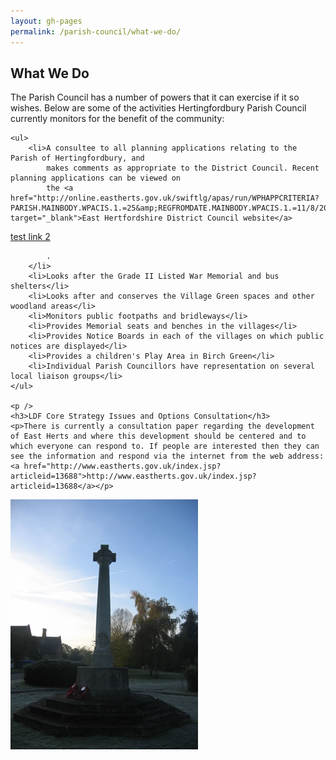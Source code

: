 ```yaml
---
layout: gh-pages
permalink: /parish-council/what-we-do/
---
```


<h2>What We Do</h2>

<div class="panelLeft">
	<p>The Parish Council has a number of powers that it can exercise if it so wishes.
		Below are some of the activities Hertingfordbury Parish Council currently monitors for the
		benefit of the community:</p>

	<ul>
		<li>A consultee to all planning applications relating to the Parish of Hertingfordbury, and
			makes comments as appropriate to the District Council. Recent planning applications can be viewed on
			the <a href="http://online.eastherts.gov.uk/swiftlg/apas/run/WPHAPPCRITERIA?PARISH.MAINBODY.WPACIS.1.=25&amp;REGFROMDATE.MAINBODY.WPACIS.1.=11/8/2014&amp;SEARCHBUTTON.MAINBODY.WPACIS.1.=Search" target="_blank">East Hertfordshire District Council website</a>
			
			



<a id="eastHertsPlanningLink" href="" target="_blank">test link 2</a>


			
			
			
			
			.
		</li>
		<li>Looks after the Grade II Listed War Memorial and bus shelters</li>
		<li>Looks after and conserves the Village Green spaces and other woodland areas</li>
		<li>Monitors public footpaths and bridleways</li>
		<li>Provides Memorial seats and benches in the villages</li>
		<li>Provides Notice Boards in each of the villages on which public notices are displayed</li>
		<li>Provides a children's Play Area in Birch Green</li>
		<li>Individual Parish Councillors have representation on several local liaison groups</li>
	</ul>

	<p />
	<h3>LDF Core Strategy Issues and Options Consultation</h3>
	<p>There is currently a consultation paper regarding the development of East Herts and where this development should be centered and to which everyone can respond to. If people are interested then they can see the information and respond via the internet from the web address: <a href="http://www.eastherts.gov.uk/index.jsp?articleid=13688">http://www.eastherts.gov.uk/index.jsp?articleid=13688</a></p>
</div>

<div class="panelRight">
	<img src="/common/image/warMemorial.jpg" alt="Birch Green War Memorial" width="300" />
</div>

<script>
	Date.prototype.addDays = function (n) {
		var time = this.getTime();
		var changedDate = new Date(time + (n * 24 * 60 * 60 * 1000));

		this.setTime(changedDate.getTime());

		return this;
	};

var date = new Date();
var rdh = date.addDays(-30);

alert(rdh);


	$(function(){
		$('a#eastHertsPlanningLink').attr('href', 'http://online.eastherts.gov.uk/swiftlg/apas/run/WPHAPPCRITERIA?PARISH.MAINBODY.WPACIS.1.=25&REGFROMDATE.MAINBODY.WPACIS.1.=11/8/2014&SEARCHBUTTON.MAINBODY.WPACIS.1.=Search');
	});
</script>
